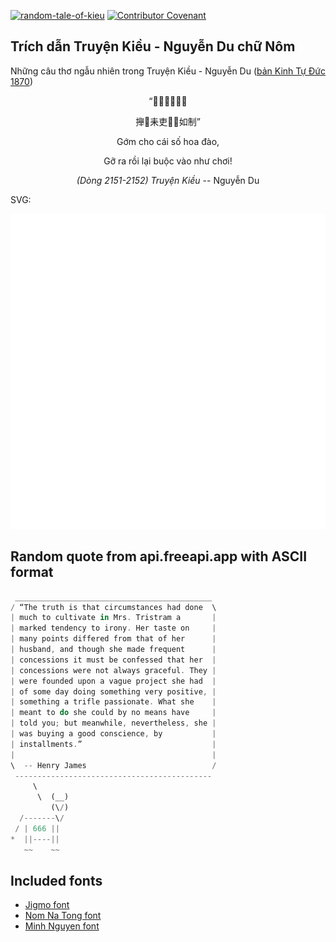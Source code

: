 [![random-tale-of-kieu](https://github.com/huuquyet/random-tale-of-kieu/actions/workflows/random-tale-of-kieu.yml/badge.svg)](https://github.com/huuquyet/random-tale-of-kieu/actions/workflows/random-tale-of-kieu.yml)
[![Contributor Covenant](https://img.shields.io/badge/Contributor%20Covenant-2.1-4baaaa.svg)](.github/CODE_OF_CONDUCT.md "Contributor Covenant 2.1")

## Trích dẫn Truyện Kiều - Nguyễn Du chữ Nôm

Những câu thơ ngẫu nhiên trong Truyện Kiều - Nguyễn Du ([bản Kinh Tự Đức 1870](https://vi.wikisource.org/wiki/Truy%E1%BB%87n_Ki%E1%BB%81u_(b%E1%BA%A3n_Kinh_T%E1%BB%B1_%C4%90%E1%BB%A9c_1870)))

<div align="center">
<!-- START_KIEU -->
      <p class="nom">“𡃍朱丐數花桃</p>
      <p class="nom">攑𠚢耒吏𥾾𠓨如制”</p>
      <p class="quocngu">Gớm cho cái số hoa đào,</p>
      <p class="quocngu">Gỡ ra rồi lại buộc vào như chơi!</p>
      <p class="author"><i>(Dòng 2151-2152) Truyện Kiều</i> -- Nguyễn Du</p>
<!-- END_KIEU -->
</div>

SVG:

<div align="center">
  <img src="./assets/random-kieu.svg" alt="The Tale of Kieu - Nguyen Du">
</div>

## Random quote from api.freeapi.app with ASCII format

<!-- START_QUOTE -->
```rust
 ____________________________________________
/ “The truth is that circumstances had done  \
| much to cultivate in Mrs. Tristram a       |
| marked tendency to irony. Her taste on     |
| many points differed from that of her      |
| husband, and though she made frequent      |
| concessions it must be confessed that her  |
| concessions were not always graceful. They |
| were founded upon a vague project she had  |
| of some day doing something very positive, |
| something a trifle passionate. What she    |
| meant to do she could by no means have     |
| told you; but meanwhile, nevertheless, she |
| was buying a good conscience, by           |
| installments.”                             |
|                                            |
\  -- Henry James                            /
 --------------------------------------------
     \
      \  (__)  
         (\/)  
  /-------\/    
 / | 666 ||    
*  ||----||      
   ~~    ~~      
```
<!-- END_QUOTE -->

## Included fonts

- [Jigmo font](https://github.com/kamichikoichi/jigmo)
- [Nom Na Tong font](https://github.com/nomfoundation/font)
- [Minh Nguyen font](https://github.com/TKYKmori/Minh-Nguyen)
